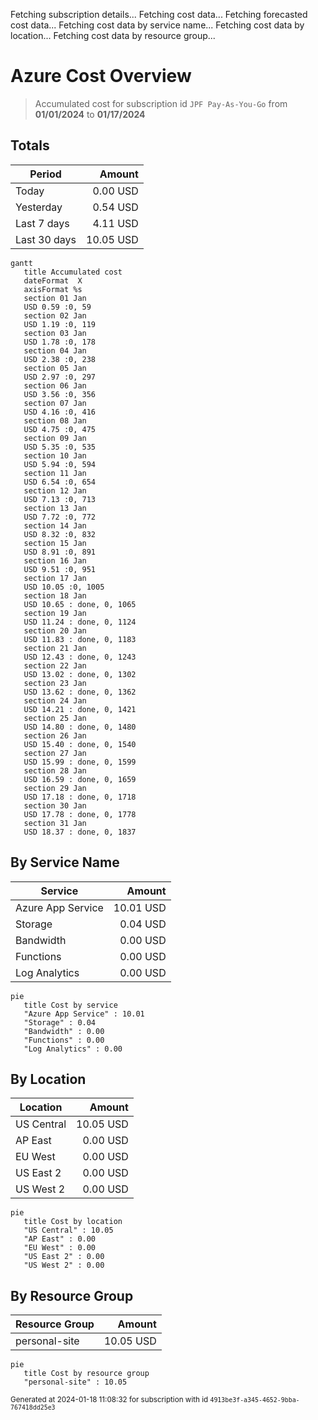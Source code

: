 Fetching subscription details...
Fetching cost data...
Fetching forecasted cost data...
Fetching cost data by service name...
Fetching cost data by location...
Fetching cost data by resource group...
# Azure Cost Overview

> Accumulated cost for subscription id `JPF Pay-As-You-Go` from **01/01/2024** to **01/17/2024**

## Totals

|Period|Amount|
|---|---:|
|Today|0.00 USD|
|Yesterday|0.54 USD|
|Last 7 days|4.11 USD|
|Last 30 days|10.05 USD|

```mermaid
gantt
   title Accumulated cost
   dateFormat  X
   axisFormat %s
   section 01 Jan
   USD 0.59 :0, 59
   section 02 Jan
   USD 1.19 :0, 119
   section 03 Jan
   USD 1.78 :0, 178
   section 04 Jan
   USD 2.38 :0, 238
   section 05 Jan
   USD 2.97 :0, 297
   section 06 Jan
   USD 3.56 :0, 356
   section 07 Jan
   USD 4.16 :0, 416
   section 08 Jan
   USD 4.75 :0, 475
   section 09 Jan
   USD 5.35 :0, 535
   section 10 Jan
   USD 5.94 :0, 594
   section 11 Jan
   USD 6.54 :0, 654
   section 12 Jan
   USD 7.13 :0, 713
   section 13 Jan
   USD 7.72 :0, 772
   section 14 Jan
   USD 8.32 :0, 832
   section 15 Jan
   USD 8.91 :0, 891
   section 16 Jan
   USD 9.51 :0, 951
   section 17 Jan
   USD 10.05 :0, 1005
   section 18 Jan
   USD 10.65 : done, 0, 1065
   section 19 Jan
   USD 11.24 : done, 0, 1124
   section 20 Jan
   USD 11.83 : done, 0, 1183
   section 21 Jan
   USD 12.43 : done, 0, 1243
   section 22 Jan
   USD 13.02 : done, 0, 1302
   section 23 Jan
   USD 13.62 : done, 0, 1362
   section 24 Jan
   USD 14.21 : done, 0, 1421
   section 25 Jan
   USD 14.80 : done, 0, 1480
   section 26 Jan
   USD 15.40 : done, 0, 1540
   section 27 Jan
   USD 15.99 : done, 0, 1599
   section 28 Jan
   USD 16.59 : done, 0, 1659
   section 29 Jan
   USD 17.18 : done, 0, 1718
   section 30 Jan
   USD 17.78 : done, 0, 1778
   section 31 Jan
   USD 18.37 : done, 0, 1837
```

## By Service Name

|Service|Amount|
|---|---:|
|Azure App Service|10.01 USD|
|Storage|0.04 USD|
|Bandwidth|0.00 USD|
|Functions|0.00 USD|
|Log Analytics|0.00 USD|

```mermaid
pie
   title Cost by service
   "Azure App Service" : 10.01
   "Storage" : 0.04
   "Bandwidth" : 0.00
   "Functions" : 0.00
   "Log Analytics" : 0.00
```

## By Location

|Location|Amount|
|---|---:|
|US Central|10.05 USD|
|AP East|0.00 USD|
|EU West|0.00 USD|
|US East 2|0.00 USD|
|US West 2|0.00 USD|

```mermaid
pie
   title Cost by location
   "US Central" : 10.05
   "AP East" : 0.00
   "EU West" : 0.00
   "US East 2" : 0.00
   "US West 2" : 0.00
```

## By Resource Group

|Resource Group|Amount|
|---|---:|
|personal-site|10.05 USD|

```mermaid
pie
   title Cost by resource group
   "personal-site" : 10.05
```

<sup>Generated at 2024-01-18 11:08:32 for subscription with id `4913be3f-a345-4652-9bba-767418dd25e3`</sup>
